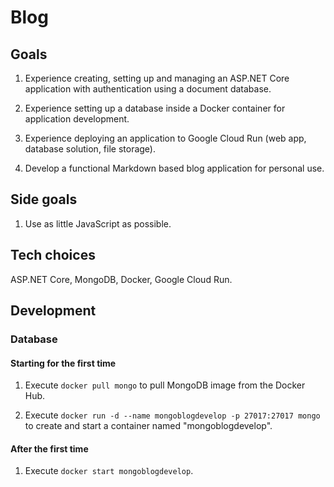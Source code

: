 # Blog

## Goals

1. Experience creating, setting up and managing an ASP.NET Core application with authentication using a document database.

2. Experience setting up a database inside a Docker container for application development.

3. Experience deploying an application to Google Cloud Run (web app, database solution, file storage).

4. Develop a functional Markdown based blog application for personal use.

## Side goals

1. Use as little JavaScript as possible.

## Tech choices

ASP.NET Core, MongoDB, Docker, Google Cloud Run.

## Development

### Database

#### Starting for the first time

1. Execute `docker pull mongo` to pull MongoDB image from the Docker Hub.

2. Execute `docker run -d --name mongoblogdevelop -p 27017:27017 mongo` to create and start a container named "mongoblogdevelop".

#### After the first time

1. Execute `docker start mongoblogdevelop`.